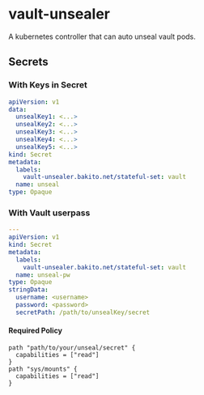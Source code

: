 # vault-unsealer

A kubernetes controller that can auto unseal vault pods.

## Secrets

### With Keys in Secret

```yaml
apiVersion: v1
data:
  unsealKey1: <...>
  unsealKey2: <...>
  unsealKey3: <...>
  unsealKey4: <...>
  unsealKey5: <...>
kind: Secret
metadata:
  labels:
    vault-unsealer.bakito.net/stateful-set: vault
  name: unseal
type: Opaque
```

### With Vault userpass

```yaml
---
apiVersion: v1
kind: Secret
metadata:
  labels:
    vault-unsealer.bakito.net/stateful-set: vault
  name: unseal-pw
type: Opaque
stringData:
  username: <username>
  password: <password>
  secretPath: /path/to/unsealKey/secret
```


#### Required Policy

```hcl
path "path/to/your/unseal/secret" {
  capabilities = ["read"]
}
path "sys/mounts" {
  capabilities = ["read"]
}
```
